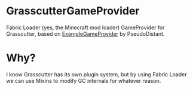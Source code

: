 # GrasscutterGameProvider

Fabric Loader (yes, the Minecraft mod loader) GameProvider for Grasscutter, based on [ExampleGameProvider](https://github.com/PseudoDistant/ExampleGameProvider) by PseudoDistant.

# Why?

I know Grasscutter has its own plugin system, but by using Fabric Loader we can use Mixins to modify GC internals for whatever reason.
